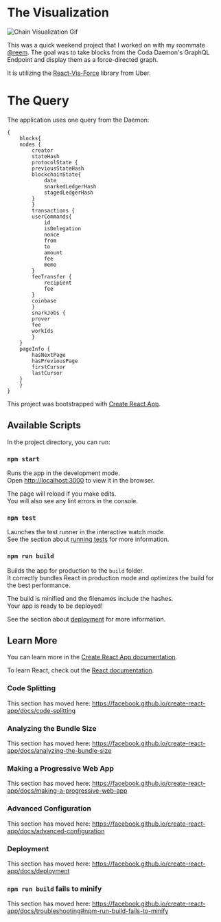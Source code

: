 # The Visualization

![Chain Visualization Gif](/docs/assets/chain-visualization.gif)

This was a quick weekend project that I worked on with my roommate [@reem](https://github.com/reem). The goal was to take blocks from the Coda Daemon's GraphQL Endpoint and display them as a force-directed graph. 

It is utilizing the [React-Vis-Force](https://github.com/uber/react-vis-force) library from Uber.

# The Query

The application uses one query from the Daemon: 
```
{
    blocks{
    nodes {
        creator
        stateHash
        protocolState {
        previousStateHash
        blockchainState{
            date
            snarkedLedgerHash
            stagedLedgerHash
        }
        }
        transactions {
        userCommands{
            id
            isDelegation
            nonce
            from
            to
            amount
            fee
            memo
        }
        feeTransfer {
            recipient
            fee
        }
        coinbase
        }
        snarkJobs {
        prover
        fee
        workIds
        }
    }
    pageInfo {
        hasNextPage
        hasPreviousPage
        firstCursor
        lastCursor
    }
    }
}
```

This project was bootstrapped with [Create React App](https://github.com/facebook/create-react-app).

## Available Scripts

In the project directory, you can run:

### `npm start`

Runs the app in the development mode.<br>
Open [http://localhost:3000](http://localhost:3000) to view it in the browser.

The page will reload if you make edits.<br>
You will also see any lint errors in the console.

### `npm test`

Launches the test runner in the interactive watch mode.<br>
See the section about [running tests](https://facebook.github.io/create-react-app/docs/running-tests) for more information.

### `npm run build`

Builds the app for production to the `build` folder.<br>
It correctly bundles React in production mode and optimizes the build for the best performance.

The build is minified and the filenames include the hashes.<br>
Your app is ready to be deployed!

See the section about [deployment](https://facebook.github.io/create-react-app/docs/deployment) for more information.

## Learn More

You can learn more in the [Create React App documentation](https://facebook.github.io/create-react-app/docs/getting-started).

To learn React, check out the [React documentation](https://reactjs.org/).

### Code Splitting

This section has moved here: https://facebook.github.io/create-react-app/docs/code-splitting

### Analyzing the Bundle Size

This section has moved here: https://facebook.github.io/create-react-app/docs/analyzing-the-bundle-size

### Making a Progressive Web App

This section has moved here: https://facebook.github.io/create-react-app/docs/making-a-progressive-web-app

### Advanced Configuration

This section has moved here: https://facebook.github.io/create-react-app/docs/advanced-configuration

### Deployment

This section has moved here: https://facebook.github.io/create-react-app/docs/deployment

### `npm run build` fails to minify

This section has moved here: https://facebook.github.io/create-react-app/docs/troubleshooting#npm-run-build-fails-to-minify

